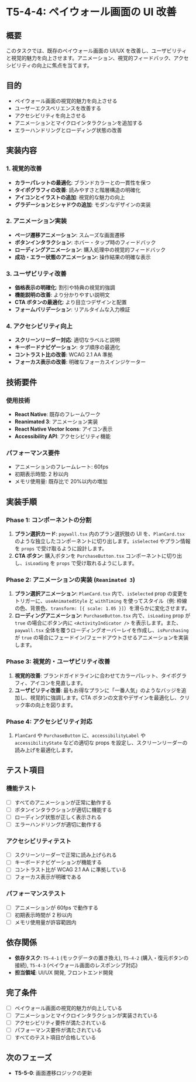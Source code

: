 # T5-4-4: ペイウォール画面の UI 改善

## 概要

このタスクでは、既存のペイウォール画面の UI/UX を改善し、ユーザビリティと視覚的魅力を向上させます。アニメーション、視覚的フィードバック、アクセシビリティの向上に焦点を当てます。

## 目的

- ペイウォール画面の視覚的魅力を向上させる
- ユーザーエクスペリエンスを改善する
- アクセシビリティを向上させる
- アニメーションとマイクロインタラクションを追加する
- エラーハンドリングとローディング状態の改善

## 実装内容

### 1. 視覚的改善

- **カラーパレットの最適化**: ブランドカラーとの一貫性を保つ
- **タイポグラフィの改善**: 読みやすさと階層構造の明確化
- **アイコンとイラストの追加**: 視覚的な魅力の向上
- **グラデーションとシャドウの追加**: モダンなデザインの実装

### 2. アニメーション実装

- **ページ遷移アニメーション**: スムーズな画面遷移
- **ボタンインタラクション**: ホバー・タップ時のフィードバック
- **ローディングアニメーション**: 購入処理中の視覚的フィードバック
- **成功・エラー状態のアニメーション**: 操作結果の明確な表示

### 3. ユーザビリティ改善

- **価格表示の明確化**: 割引や特典の視覚的強調
- **機能説明の改善**: より分かりやすい説明文
- **CTA ボタンの最適化**: より目立つデザインと配置
- **フォームバリデーション**: リアルタイムな入力検証

### 4. アクセシビリティ向上

- **スクリーンリーダー対応**: 適切なラベルと説明
- **キーボードナビゲーション**: タブ順序の最適化
- **コントラスト比の改善**: WCAG 2.1 AA 準拠
- **フォーカス表示の改善**: 明確なフォーカスインジケーター

## 技術要件

### 使用技術

- **React Native**: 既存のフレームワーク
- **Reanimated 3**: アニメーション実装
- **React Native Vector Icons**: アイコン表示
- **Accessibility API**: アクセシビリティ機能

### パフォーマンス要件

- アニメーションのフレームレート: 60fps
- 初期表示時間: 2 秒以内
- メモリ使用量: 既存比で 20%以内の増加

## 実装手順

### Phase 1: コンポーネントの分割

1.  **プラン選択カード**: `paywall.tsx` 内のプラン選択肢の UI を、`PlanCard.tsx` のような独立したコンポーネントに切り出します。`isSelected` やプラン情報を `props` で受け取るように設計します。
2.  **CTA ボタン**: 購入ボタンを `PurchaseButton.tsx` コンポーネントに切り出し、`isLoading` を `props` で受け取れるようにします。

### Phase 2: アニメーションの実装 (`Reanimated 3`)

1.  **プラン選択アニメーション**: `PlanCard.tsx` 内で、`isSelected` prop の変更をトリガーに、`useAnimatedStyle` と `withTiming` を使ってスタイル（例: 枠線の色、背景色、`transform: [{ scale: 1.05 }]`）を滑らかに変化させます。
2.  **ローディングアニメーション**: `PurchaseButton.tsx` 内で、`isLoading` prop が `true` の場合にボタン内に `<ActivityIndicator />` を表示します。また、`paywall.tsx` 全体を覆うローディングオーバーレイを作成し、`isPurchasing` が `true` の場合にフェードイン/フェードアウトさせるアニメーションを実装します。

### Phase 3: 視覚的・ユーザビリティ改善

1.  **視覚的改善**: ブランドガイドラインに合わせてカラーパレット、タイポグラフィ、アイコンを見直します。
2.  **ユーザビリティ改善**: 最もお得なプランに「一番人気」のようなバッジを追加し、視覚的に強調します。CTA ボタンの文言やデザインを最適化し、クリック率の向上を図ります。

### Phase 4: アクセシビリティ対応

1.  `PlanCard` や `PurchaseButton` に、`accessibilityLabel` や `accessibilityState` などの適切な props を設定し、スクリーンリーダーの読み上げを最適化します。

## テスト項目

### 機能テスト

- [ ] すべてのアニメーションが正常に動作する
- [ ] ボタンインタラクションが適切に機能する
- [ ] ローディング状態が正しく表示される
- [ ] エラーハンドリングが適切に動作する

### アクセシビリティテスト

- [ ] スクリーンリーダーで正常に読み上げられる
- [ ] キーボードナビゲーションが機能する
- [ ] コントラスト比が WCAG 2.1 AA に準拠している
- [ ] フォーカス表示が明確である

### パフォーマンステスト

- [ ] アニメーションが 60fps で動作する
- [ ] 初期表示時間が 2 秒以内
- [ ] メモリ使用量が許容範囲内

## 依存関係

- **依存タスク**: `T5-4-1` (モックデータの置き換え), `T5-4-2` (購入・復元ボタンの接続), `T5-4-3` (ペイウォール画面のレスポンシブ対応)
- **担当領域**: UI/UX 開発, フロントエンド開発

## 完了条件

- [ ] ペイウォール画面の視覚的魅力が向上している
- [ ] アニメーションとマイクロインタラクションが実装されている
- [ ] アクセシビリティ要件が満たされている
- [ ] パフォーマンス要件が満たされている
- [ ] すべてのテスト項目が合格している

## 次のフェーズ

- **T5-5-0**: 画面遷移ロジックの更新
